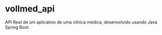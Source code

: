 # vollmed_api
API Rest de um aplicativo de uma clínica médica, desenvolvido usando Java Spring Boot.
